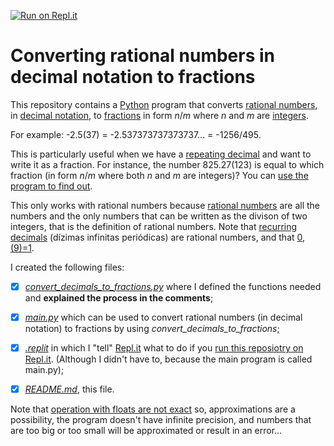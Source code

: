 [![Run on Repl.it](https://repl.it/badge/github/t3m2/Converting-rational-numbers-in-decimal-notation-to-fractions)](https://repl.it/github/t3m2/Converting-rational-numbers-in-decimal-notation-to-fractions)
# Converting rational numbers in decimal notation to fractions
This repository contains a [Python](https://www.python.org/) program that converts [rational numbers](https://en.wikipedia.org/wiki/Rational_number), in [decimal notation](https://en.wikipedia.org/wiki/Decimal), to [fractions](https://en.wikipedia.org/wiki/Fraction_(mathematics)) in form _n_/_m_ where _n_ and _m_ are [integers](https://en.wikipedia.org/wiki/Integer).

For example: -2.5(37) = -2.537373737373737... = -1256/495.

This is particularly useful when we have a [repeating decimal](https://en.wikipedia.org/wiki/Repeating_decimal) and want to write it as a fraction. For instance, the number 825.27(123) is equal to which fraction (in form _n_/_m_ where both _n_ and _m_ are integers)? You can [use the program to find out](https://github.com/t3m2/Converting-rational-numbers-in-decimal-notation-to-fractions/blob/master/main.py). 

This only works with rational numbers because [rational numbers](https://en.wikipedia.org/wiki/Rational_number) are all the numbers and the only numbers that can be written as the divison of two integers, that is the definition of rational numbers. Note that [recurring decimals](https://en.wikipedia.org/wiki/Repeating_decimal) (dízimas infinitas periódicas) are rational numbers, and that [0,(9)=1](https://en.wikipedia.org/wiki/0.999...).

I created the following files:
- [x] [*convert_decimals_to_fractions.py*](https://github.com/t3m2/Converting-rational-numbers-in-decimal-notation-to-fractions/blob/master/convert_decimals_to_fractions.py) where I defined the functions needed and **explained the process in the comments**;

- [x] [*main.py*](https://github.com/t3m2/Converting-rational-numbers-in-decimal-notation-to-fractions/blob/master/main.py)  which can be used to convert rational numbers (in decimal notation) to fractions by using *convert_decimals_to_fractions*;

- [x] [*.replit*](https://github.com/t3m2/Converting-rational-numbers-in-decimal-notation-to-fractions/blob/master/.replit) in which I "tell" [Repl.it](https://repl.it/) what to do if you [run this reposiotry on Repl.it](https://repl.it/github/t3m2/Converting-rational-numbers-in-decimal-notation-to-fractions). (Although I didn't have to, because the main program is called main.py);

- [x] [*README.md*](https://github.com/t3m2/Converting-rational-numbers-in-decimal-notation-to-fractions/blob/master/README.md), this file.

Note that [operation with floats are not exact](https://docs.python.org/2/tutorial/floatingpoint.html) so, approximations are a possibility, the program doesn't have infinite precision, and numbers that are too big or too small will be approximated or result in an error...
